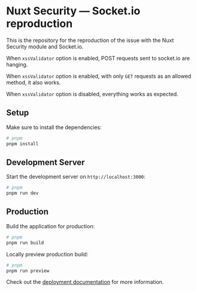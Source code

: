 # Nuxt Security — Socket.io reproduction

This is the repository for the reproduction of the issue with the Nuxt Security module and Socket.io.

When `xssValidator` option is enabled, POST requests sent to socket.io are hanging.

When `xssValidator` option is enabled, with only `GET` requests as an allowed method, it also works.

When `xssValidator` option is disabled, everything works as expected.

## Setup

Make sure to install the dependencies:

```bash
# pnpm
pnpm install
```

## Development Server

Start the development server on `http://localhost:3000`:

```bash
# pnpm
pnpm run dev
```

## Production

Build the application for production:

```bash
# pnpm
pnpm run build
```

Locally preview production build:

```bash
# pnpm
pnpm run preview
```

Check out the [deployment documentation](https://nuxt.com/docs/getting-started/deployment) for more information.
